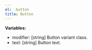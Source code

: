 ```yaml
---
el: .button
title: Button
---
```


__Variables:__
* modifier: [string] Button variant class.
* text: [string] Button text.
